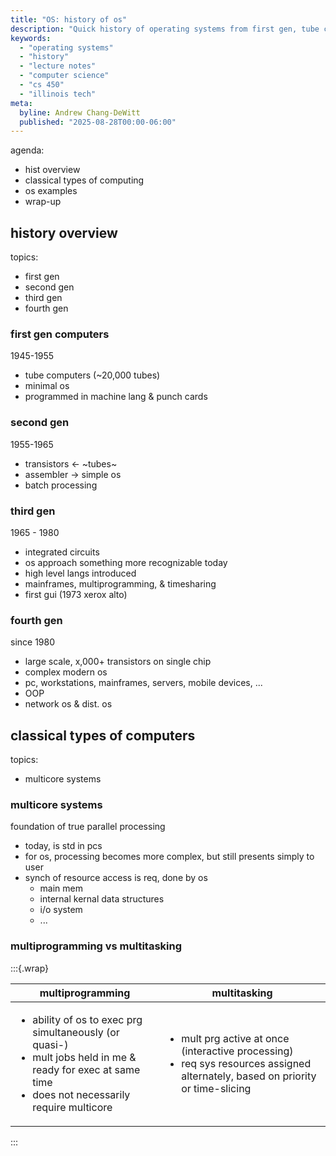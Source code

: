 ```yaml
---
title: "OS: history of os"
description: "Quick history of operating systems from first gen, tube computers to modern fourth gen multicore computers."
keywords:
  - "operating systems"
  - "history"
  - "lecture notes"
  - "computer science"
  - "cs 450"
  - "illinois tech"
meta:
  byline: Andrew Chang-DeWitt
  published: "2025-08-28T00:00-06:00"
---
```


agenda:

- hist overview
- classical types of computing
- os examples
- wrap-up

## history overview

topics:

- first gen
- second gen
- third gen
- fourth gen

### first gen computers

1945-1955

- tube computers (~20,000 tubes)
- minimal os
- programmed in machine lang & punch cards

### second gen

1955-1965

- transistors <- ~tubes~
- assembler -> simple os
- batch processing

### third gen

1965 - 1980

- integrated circuits
- os approach something more recognizable today
- high level langs introduced
- mainframes, multiprogramming, & timesharing
- first gui (1973 xerox alto)

### fourth gen

since 1980

- large scale, x,000+ transistors on single chip
- complex modern os
- pc, workstations, mainframes, servers, mobile devices, ...
- OOP
- network os & dist. os

## classical types of computers

topics:

- multicore systems

### multicore systems

foundation of true parallel processing

- today, is std in pcs
- for os, processing becomes more complex, but still presents simply to user
- synch of resource access is req, done by os
  - main mem
  - internal kernal data structures
  - i/o system
  - ...

### multiprogramming vs multitasking

:::{.wrap}

| multiprogramming                                                                                                                                                                 | multitasking                                                                                                                                         |
| -------------------------------------------------------------------------------------------------------------------------------------------------------------------------------- | ---------------------------------------------------------------------------------------------------------------------------------------------------- |
| <ul><li>ability of os to exec prg simultaneously (or quasi-)</li><li>mult jobs held in me & ready for exec at same time</li><li>does not necessarily require multicore</li></ul> | <ul><li>mult prg active at once (interactive processing)</li><li>req sys resources assigned alternately, based on priority or time-slicing</li></ul> |

:::
